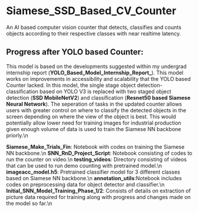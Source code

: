 # Siamese_SSD_Based_CV_Counter

An AI based computer vision counter that detects, classifies and counts objects according to their respective classes with near realtime latency.

## Progress after YOLO based Counter:
This model is based on the developments suggested within my undergrad internship report (**YOLO_Based_Model_Internship_Report_**). This model works on improvements in accessibility and scalability that the YOLO based Counter lacked. In this model, the single stage object detection-classification based on YOLO V3 is replaced with two staged object detection (**SSD MobileNetV2**) and classification (**Resnet50 based Siamese Neural Network**). The seperation of tasks in the updated counter allows users with greater control on where to classify the detected objects in the screen depending on where the view of the object is best. This would potentially allow lower need for training images for industrial production given enough volume of data is used to train the Siamese NN backbone priorly.\n

**Siamese_Make_Trials_Fin**: Notebook with codes on training the Siamese NN backbone.\n
**SNN_RnD_Project_Script**: Notebook consisting of codes to run the counter on video.\n
**testing_videos**: Directory consisting of videos that can be used to run demo counting with pretrained model.\n
**imageacc_model.h5**: Pretrained classifier model for 3 different classes based on Siamese NN backbone.\n
**annotation_utils**:Notebook includes codes on preprocessing data for object detector and classifier.\n
**Initial_SNN_Model_Training_Phase_1/2**: Consists of details on extraction of picture data required for training along with progress and changes made on the model so far.\n
